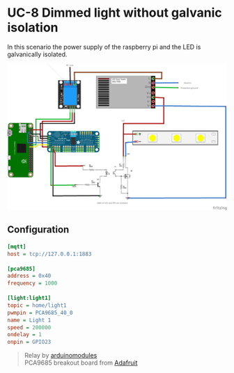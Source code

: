 # UC-8 Dimmed light without galvanic isolation

In this scenario the power supply of the raspberry pi and the LED is galvanically isolated.

![Schematic](led_isolated_bb.png)

## Configuration

```ini
[mqtt]
host = tcp://127.0.0.1:1883

[pca9685]
address = 0x40
frequency = 1000

[light:light1]
topic = home/light1
pwmpin = PCA9685_40_0
name = Light 1
speed = 200000
ondelay = 1
onpin = GPIO23
```
> Relay by [arduinomodules](https://arduinomodules.info/ky-019-5v-relay-module/)\
> PCA9685 breakout board from [Adafruit](https://github.com/adafruit/Fritzing-Library/blob/master/parts/retired/PCA9685%2016x12-bit%20PWM%20Breakout.fzpz)